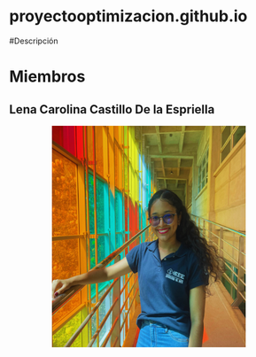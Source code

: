 # proyectooptimizacion.github.io

#Descripción 

# Miembros 
## Lena Carolina Castillo De la Espriella
<div align="center">
<img src="https://github.com/LCCastillo03/proyectooptimizacion.github.io/blob/2ddaf2fcbbd4254d4d7b817b03e0a643f482fead/FotoLena.png"
  width="350" height="400">
</div>
